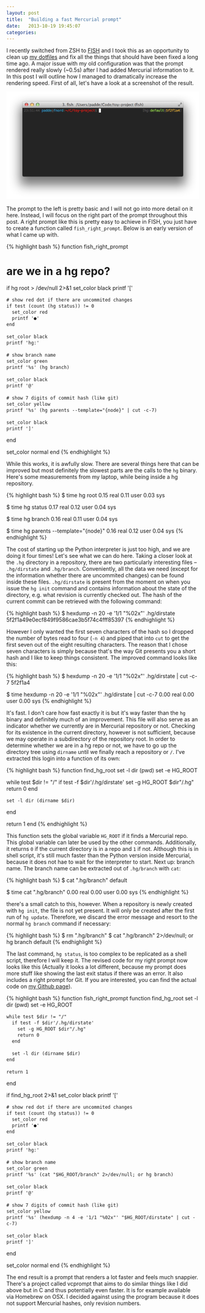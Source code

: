 ```yaml
---
layout: post
title:  "Building a fast Mercurial prompt"
date:   2013-10-19 19:45:07
categories:
---
```


I recently switched from ZSH to [FISH](http://fishshell.com) and I took this as an opportunity to clean up [my dotfiles](http://github.com/padde/dotfiles) and fix all the things that should have been fixed a long time ago. A major issue with my old configuration was that the prompt rendered really slowly (~0.5s) after I had added Mercurial information to it. In this post I will outline how I managed to dramatically increase the rendering speed. First of all, let's have a look at a screenshot of the result.

![Screenshot of my prompt](/assets/2013-10-19-screenshot.png)

The prompt to the left is pretty basic and I will not go into more detail on it
here. Instead, I will focus on the right part of the prompt throughout this
post. A right prompt like this is pretty easy to achieve in FISH, you just have
to create a function called `fish_right_prompt`. Below is an early version of what I came up with.

{% highlight bash %}
function fish_right_prompt
  # are we in a hg repo?
  if hg root > /dev/null 2>&1
    set_color black
    printf '['

    # show red dot if there are uncommited changes
    if test (count (hg status)) != 0
      set_color red
      printf '●'
    end

    set_color black
    printf 'hg:'

    # show branch name
    set_color green
    printf '%s' (hg branch)

    set_color black
    printf '@'

    # show 7 digits of commit hash (like git)
    set_color yellow
    printf '%s' (hg parents --template="{node}" | cut -c-7)

    set_color black
    printf ']'
  end

  set_color normal
end
{% endhighlight %}

While this works, it is awfully slow. There are several things here that can be
improved but most definitely the slowest parts are the calls to the `hg` binary.
Here's some measurements from my laptop, while being inside a hg repository.

{% highlight bash %}
$ time hg root
        0.15 real         0.11 user         0.03 sys

$ time hg status
        0.17 real         0.12 user         0.04 sys

$ time hg branch
        0.16 real         0.11 user         0.04 sys

$ time hg parents --template="{node}"
        0.16 real         0.12 user         0.04 sys
{% endhighlight %}


The cost of starting up the Python interpreter is just too high, and we are
doing it four times! Let's see what we can do here. Taking a closer look at
the `.hg` directory in a repository, there are two particularly interesting files – `.hg/dirstate` and `.hg/branch`. Conveniently, all the data we need (except for the information whether there are uncommited changes) can be found inside these
files. `.hg/dirstate` is present from the moment on when you issue the `hg init`
command and contains information about the state of the directory, e.g. what
revision is currently checked out. The hash of the current commit can be retrieved with the following command:

{% highlight bash %}
$ hexdump -n 20 -e '1/1 "%02x"' .hg/dirstate
5f2f1a49e0ecf849f9586cae3b5f74c4fff85397
{% endhighlight %}

However I only wanted the first seven characters of the hash so I dropped the
number of bytes read to four (`-n 4`) and piped that into `cut` to get the first
seven out of the eight resulting characters. The reason that I chose seven
characters is simply because that's the way Git presents you a short hash and I
like to keep things consistent. The improved command looks like this:

{% highlight bash %}
$ hexdump -n 20 -e '1/1 "%02x"' .hg/dirstate | cut -c-7
5f2f1a4

$ time hexdump -n 20 -e '1/1 "%02x"' .hg/dirstate | cut -c-7
      0.00 real         0.00 user         0.00 sys
{% endhighlight %}

It's fast. I don't care how fast exactly it is but it's way faster than the
`hg` binary and definitely much of an improvement. This file will also serve as an indicator whether we currently are in Mercurial repository or not. Checking for its existence in the current directory, however is not sufficient, because we may operate in a subdirectory of the repository root. In order to determine whether we are in a hg repo or not, we have to go up the directory tree using `dirname` until we finally reach a repository or `/`. I've extracted this login into a function of its own:

{% highlight bash %}
function find_hg_root
  set -l dir (pwd)
  set -e HG_ROOT

  while test $dir != "/"
    if test -f $dir'/.hg/dirstate'
      set -g HG_ROOT $dir"/.hg"
      return 0
    end

    set -l dir (dirname $dir)
  end

  return 1
end
{% endhighlight %}

This function sets the global variable `HG_ROOT` if it finds a Mercurial repo.
This global variable can later be used by the other commands. Additionally, it
returns `0` if the current directory is in a repo and `1` if not. Although this
is in shell script, it's still much faster than the Python version inside
Mercurial, because it does not hae to wait for the interpreter to start.
Next up: branch name. The branch name can be extracted out of `.hg/branch` with `cat`:

{% highlight bash %}
$ cat ".hg/branch"
default

$ time cat ".hg/branch"
      0.00 real         0.00 user         0.00 sys
{% endhighlight %}

there's a small catch to this, however. When a repository is newly created with
`hg init`, the file is not yet present. It will only be created after the first run of `hg update`. Therefore, we discard the error message and resort to the normal `hg branch` command if necessary:

{% highlight bash %}
$ rm ".hg/branch"
$ cat ".hg/branch" 2>/dev/null; or hg branch
default
{% endhighlight %}

The last command, `hg status`, is too complex to be replicated as a
shell script, therefore I will keep it. The revised code for my right
prompt now looks like this (Actually it looks a lot different, because my prompt does more stuff like showing the last exit status if there was an error. It also includes a right prompt for Git. If you are interested, you can find the actual code on [my Github page](http://github.com/padde/dotfiles)).


{% highlight bash %}
function fish_right_prompt
  function find_hg_root
    set -l dir (pwd)
    set -e HG_ROOT

    while test $dir != "/"
      if test -f $dir'/.hg/dirstate'
        set -g HG_ROOT $dir"/.hg"
        return 0
      end

      set -l dir (dirname $dir)
    end

    return 1
  end

  if find_hg_root 2>&1
    set_color black
    printf '['

    # show red dot if there are uncommited changes
    if test (count (hg status)) != 0
      set_color red
      printf '●'
    end

    set_color black
    printf 'hg:'

    # show branch name
    set_color green
    printf '%s' (cat "$HG_ROOT/branch" 2>/dev/null; or hg branch)

    set_color black
    printf '@'

    # show 7 digits of commit hash (like git)
    set_color yellow
    printf '%s' (hexdump -n 4 -e '1/1 "%02x"' "$HG_ROOT/dirstate" | cut -c-7)

    set_color black
    printf ']'
  end

  set_color normal
end
{% endhighlight %}

The end result is a prompt that renders a lot faster and feels much
snappier. There's a project called vcprompt that aims to do similar things like
I did above but in C and thus potentially even faster. It is for example
available via Homebrew on OSX. I decided against using the program because it
does not support Mercurial hashes, only revision numbers.
